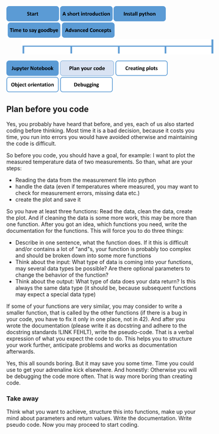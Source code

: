 <a href="https://github.com/RWTH-EBC/EBC-Tutorials/README.md"><img src="PicsForChapters/0_Start_filled.png" height="40"></a><a href="1_Short_Introduction.md"><img src="PicsForChapters/1_A_Short_Introduction_filled.png" height="40"></a><a href="2_Install_Python.md"><img src="PicsForChapters/2_Install_Python_filled.png" height="40"></a><a href="3_Time_to_Say_Goodbye.md"><img src="PicsForChapters/3_Time_to_Say_Goodbye_filled.png" height="40"></a><a href="4_Advanced_Concepts.md"><img src="PicsForChapters/4_Advanced_Concepts_filled.png" height="40"></a>
<img src="PicsForChapters/tree.png" height="40" width="600" hspace="40"><p></p>
<p></p>
<a href="4-1_Jupyter_Notebook.md"><img src="PicsForChapters/4-1_Jupyter_Notebook_filled.png" height="40"></a> <a href="4-2_Plan_Your_Code.md"><img src="PicsForChapters/4-2_Plan_Your_Code_transparent.png" height="40"></a> <a href="4-3_Creating_Plots.md"><img src="PicsForChapters/4-3_Creating_Plots.png" height="40"></a> <a href="4-4_Object_Orientation.md"><img src="PicsForChapters/4-4_Object_Orientation.png" height="40"></a> <a href="4-5_Debugging.md"><img src="PicsForChapters/4-5_Debugging.png" height="40"></a>

## Plan before you code
Yes, you probably have heard that before, and yes, each of us also started coding before thinking. Most time it is a bad decision, because it costs you time, you run into errors you would have avoided otherwise and maintaining the code is difficult.

So before you code, you should have a goal, for example: I want to plot the measured temperature data of two measurements. So than, what are your steps:

- Reading the data from the measurement file into python
- handle the data (even if temperatures where measured, you may want to check for measurement errors, missing data etc.)
- create the plot and save it

So you have at least three functions: Read the data, clean the data, create the plot. And if cleaning the data is some more work, this may be more than one function. After you got an idea, which functions you need, write the documentation for the functions. This will force you to do three things:

- Describe in one sentence, what the function does. If it this is difficult and/or contains a lot of "and"s, your function is probably too complex and should be broken down into some more functions
- Think about the input: What type of data is coming into your functions, may several data types be possible? Are there optional parameters to change the behavior of the function?
- Think about the output: What type of data does your data return? Is this always the same data type (it should be, because subsequent functions may expect a special data type)

If some of your functions are very similar, you may consider to write a smaller function, that is called by the other functions (if there is a bug in your code, you have to fix it only in one place, not in 42). And after you wrote the documentation (please write it as docstring and adhere to the docstring standards !LINK FEHLT), write the pseudo-code. That is a verbal expression of what you expect the code to do. This helps you to structure your work further, anticipate problems and works as documentation afterwards.

Yes, this all sounds boring. But it may save you some time. Time you could use to get your adrenaline kick elsewhere. And honestly: Otherwise you will be debugging the code more often. That is way more boring than creating code.

### Take away
Think what you want to achieve, structure this into functions, make up your mind about parameters and return values. Write the documentation. Write pseudo code. Now you may proceed to start coding.

